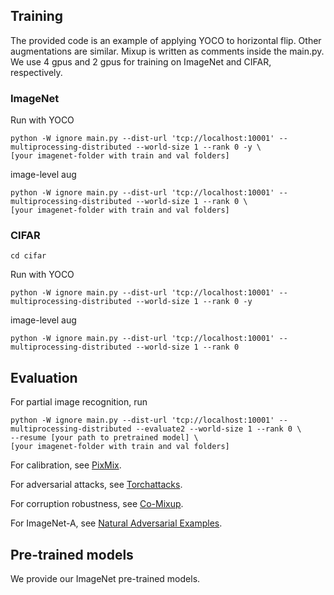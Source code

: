 ## Training
The provided code is an example of applying YOCO to horizontal flip. Other augmentations are similar. 
Mixup is written as comments inside the main.py. We use 4 gpus and 2 gpus for training on ImageNet and CIFAR, respectively.

### ImageNet
Run with YOCO
```
python -W ignore main.py --dist-url 'tcp://localhost:10001' --multiprocessing-distributed --world-size 1 --rank 0 -y \
[your imagenet-folder with train and val folders]
```
image-level aug
```
python -W ignore main.py --dist-url 'tcp://localhost:10001' --multiprocessing-distributed --world-size 1 --rank 0 \
[your imagenet-folder with train and val folders]
```
### CIFAR
```
cd cifar
```
Run with YOCO
```
python -W ignore main.py --dist-url 'tcp://localhost:10001' --multiprocessing-distributed --world-size 1 --rank 0 -y
```
image-level aug
```
python -W ignore main.py --dist-url 'tcp://localhost:10001' --multiprocessing-distributed --world-size 1 --rank 0 
```

## Evaluation

For partial image recognition, run 
```
python -W ignore main.py --dist-url 'tcp://localhost:10001' --multiprocessing-distributed --evaluate2 --world-size 1 --rank 0 \
--resume [your path to pretrained model] \
[your imagenet-folder with train and val folders]
```

For calibration, see [PixMix](https://github.com/andyzoujm/pixmix).

For adversarial attacks, see [Torchattacks](https://github.com/Harry24k/adversarial-attacks-pytorch). 

For corruption robustness, see [Co-Mixup](https://github.com/snu-mllab/Co-Mixup).

For ImageNet-A, see [Natural Adversarial Examples](https://github.com/hendrycks/natural-adv-examples).

## Pre-trained models

We provide our ImageNet pre-trained models. 


